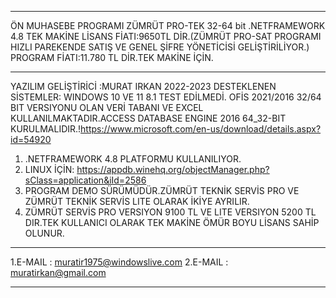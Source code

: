 **********************************************************************************************************************************
ÖN MUHASEBE PROGRAMI ZÜMRÜT PRO-TEK  32-64 bit .NETFRAMEWORK 4.8  TEK MAKİNE LİSANS FİATI:9650TL DİR.(ZÜMRÜT PRO-SAT PROGRAMI HIZLI PAREKENDE SATIŞ VE GENEL ŞİFRE YÖNETİCİSİ GELİŞTİRİLİYOR.)
PROGRAM FİATI:11.780 TL DİR.TEK MAKİNE İÇİN.
**********************************************************************************************************************************
YAZILIM GELİŞTİRİCİ :MURAT IRKAN 2022-2023  DESTEKLENEN SİSTEMLER: WINDOWS 10 VE 11 8.1 TEST EDİLMEDİ. 
OFİS 2021/2016 32/64 BIT VERSIYONU OLAN  VERİ TABANI VE EXCEL KULLANILMAKTADIR.ACCESS DATABASE ENGINE 2016 64_32-BIT  
KURULMALIDIR.!https://www.microsoft.com/en-us/download/details.aspx?id=54920
1. .NETFRAMEWORK 4.8 PLATFORMU KULLANILIYOR.
2. LINUX İÇİN: https://appdb.winehq.org/objectManager.php?sClass=application&iId=2586
3. PROGRAM DEMO SÜRÜMÜDÜR.ZÜMRÜT TEKNİK SERVİS PRO VE ZÜMRÜT TEKNİK SERVİS LITE OLARAK İKİYE AYRILIR.
4. ZÜMRÜT SERVİS PRO VERSIYON 9100 TL VE LITE VERSIYON 5200 TL DIR.TEK KULLANICI OLARAK TEK MAKİNE ÖMÜR BOYU LİSANS SAHİP OLUNUR.
**********************************************************************************************************************************
1.E-MAIL : muratir1975@windowslive.com
2.E-MAIL : muratirkan@gmail.com
___________________________________________________



